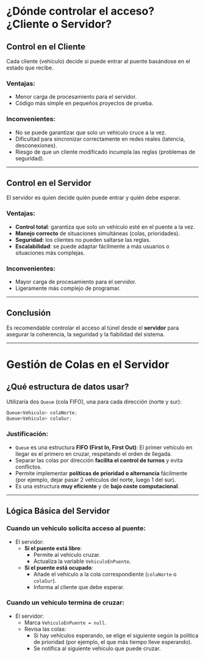 # ¿Dónde controlar el acceso? ¿Cliente o Servidor?

## Control en el Cliente

Cada cliente (vehículo) decide si puede entrar al puente basándose en el estado que recibe.

### Ventajas:
- Menor carga de procesamiento para el servidor.
- Código más simple en pequeños proyectos de prueba.

### Inconvenientes:
- No se puede garantizar que solo un vehículo cruce a la vez.
- Dificultad para sincronizar correctamente en redes reales (latencia, desconexiones).
- Riesgo de que un cliente modificado incumpla las reglas (problemas de seguridad).

---

## Control en el Servidor

El servidor es quien decide quién puede entrar y quién debe esperar.

### Ventajas:
- **Control total**: garantiza que solo un vehículo esté en el puente a la vez.
- **Manejo correcto** de situaciones simultáneas (colas, prioridades).
- **Seguridad**: los clientes no pueden saltarse las reglas.
- **Escalabilidad**: se puede adaptar fácilmente a más usuarios o situaciones más complejas.

### Inconvenientes:
- Mayor carga de procesamiento para el servidor.
- Ligeramente más complejo de programar.

---

## Conclusión

Es recomendable controlar el acceso al túnel desde el **servidor** para asegurar la coherencia, la seguridad y la fiabilidad del sistema.

----------------------------------------------------------------------------------------------------------

# Gestión de Colas en el Servidor

## ¿Qué estructura de datos usar?

Utilizaría dos `Queue` (cola FIFO), una para cada dirección (norte y sur):

```csharp
Queue<Vehiculo> colaNorte;
Queue<Vehiculo> colaSur;
```

### Justificación:

- `Queue` es una estructura **FIFO (First In, First Out)**:
  El primer vehículo en llegar es el primero en cruzar, respetando el orden de llegada.
- Separar las colas por dirección **facilita el control de turnos** y evita conflictos.
- Permite implementar **políticas de prioridad o alternancia** fácilmente (por ejemplo, dejar pasar 2 vehículos del norte, luego 1 del sur).
- Es una estructura **muy eficiente** y de **bajo coste computacional**.

---

## Lógica Básica del Servidor

### Cuando un vehículo solicita acceso al puente:

- El servidor:
  - **Si el puente está libre**:
    - Permite al vehículo cruzar.
    - Actualiza la variable `VehiculoEnPuente`.
  - **Si el puente está ocupado**:
    - Añade el vehículo a la cola correspondiente (`colaNorte` o `colaSur`).
    - Informa al cliente que debe esperar.

### Cuando un vehículo termina de cruzar:

- El servidor:
  - Marca `VehiculoEnPuente = null`.
  - Revisa las colas:
    - Si hay vehículos esperando, se elige el siguiente según la política de prioridad (por ejemplo, el que más tiempo lleve esperando).
    - Se notifica al siguiente vehículo que puede cruzar.


